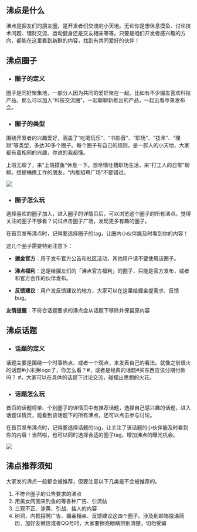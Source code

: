 
## 沸点是什么

沸点是掘友们的朋友圈，是开发者们交流的小天地。无论你是想休息摸鱼、讨论技术问题、理财交流、运动健身还是交友相亲等等。只要是咱们开发者感兴趣的方向，都能在这里看到新鲜的内容，找到有共同爱好的伙伴！

## 沸点圈子

-   ### 圈子的定义

圈子是同好聚集地，一部分人因为共同的爱好聚在一起。比如有不少掘友喜欢科技产品，那么可以加入“科技交流圈”，一起聊聊新推出的产品，一起云看苹果发布会。

-   ### 圈子的类型

围绕开发者的兴趣爱好，涵盖了“吃喝玩乐”、“书影音”、“职场”、“技术”、“理财”等类型，多达30多个圈子。每个圈子有自己的规则，是一群人的小天地，大家都有着相同的兴趣，你说的我都懂。

上班无聊了，来“上班摸鱼”休息一下。想尽情吐槽职场生活，来“打工人的日常”聊聊。想提桶换工作的朋友，“内推招聘广场”不要错过。

![](https://p3-juejin.byteimg.com/tos-cn-i-k3u1fbpfcp/fe2e30ae77624d7a81feebc5d6d5ad0a~tplv-k3u1fbpfcp-zoom-1.image)

-   ### 圈子怎么玩

选择喜欢的圈子加入，进入圈子的详情页后，可以浏览这个圈子的所有沸点。觉得关注的圈子不够看？试试点击圈子广场，发现更多有趣的圈子。

在首页发布沸点时，记得要选择圈子的tag，让圈内小伙伴能及时看到你的内容！

这几个圈子需要特别注意下：

-   **掘金官方**：用于发布官方公告和社区活动，其他用户请不要使用该圈子。

-   **沸点福利**：这是给掘友们的「沸点官方福利」的圈子，只能是官方发布，或者和官方合作的伙伴发布。

-   **反馈建议**：用户发反馈建议的地方，大家可以在这里给掘金提需求、反馈 bug。

**友情提醒**：不符合话题要求的沸点会从话题下移除并保留原内容

## 沸点话题

-   ### 话题的定义

话题主要是围绕一个时事热点、或者一个观点，来发表自己的看法。就像之前很火的话题#小米换logo了，你怎么看？#，或者是经典的话题#买东西应该分期付款吗？ #，大家可以在具体的话题下讨论交流，碰撞出思想的火花。

-   ### 话题怎么玩

首页的话题榜单、个别圈子的详情页中有推荐话题，选择自己感兴趣的话题，进入话题详情页，能看到该话题下的所有沸点，还可以点击参与讨论。

在首页发布沸点时，记得要选择话题的tag，让关注了该话题的小伙伴能及时看到你的内容！当然啦，也可以同时选择合适的圈子tag，增加沸点的曝光机会。

![](https://p3-juejin.byteimg.com/tos-cn-i-k3u1fbpfcp/a0a4400d9de94609b2a36b6e9387790f~tplv-k3u1fbpfcp-zoom-1.image)

## 沸点推荐须知

大家发的沸点一般都会被推荐，但要注意以下几类是不会被推荐的。

1.  不符合圈子的公告要求的沸点
1.  用美女网图来钓鱼的等各种广告、引流帖
1.  三观不正、涉黄、引战、挂人的内容
1.  树洞、内推招聘广告、掘金相亲、反馈建议这四个圈子。涉及到邮箱投递简历、加好友微信或者QQ号时，大家要擦亮眼睛辨别清楚，切勿受骗

##